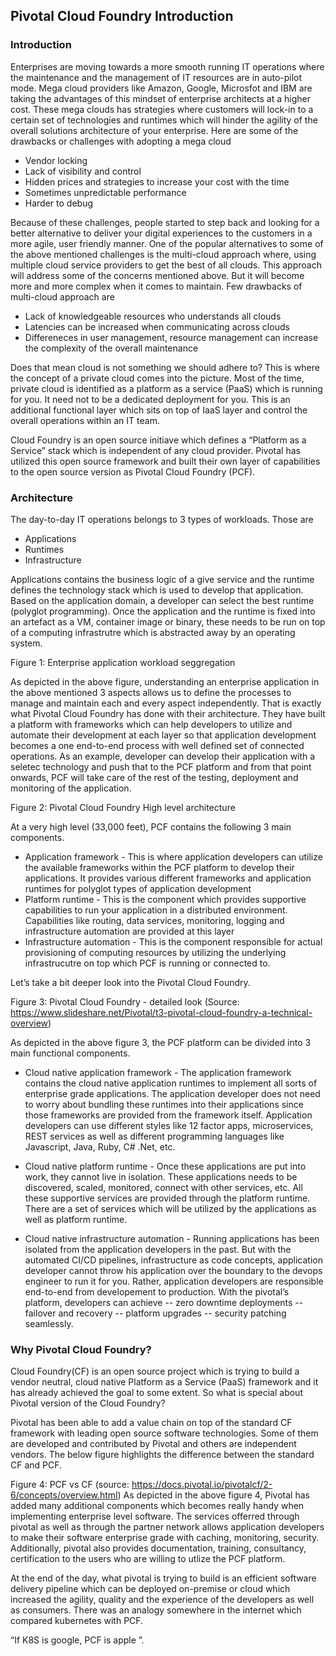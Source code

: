 ## Pivotal Cloud Foundry Introduction

### Introduction

Enterprises are moving towards a more smooth running IT operations where the maintenance and the management of IT resources are in auto-pilot mode. Mega cloud providers like Amazon, Google, Microsfot and IBM are taking the advantages of this mindset of enterprise architects at a higher cost. These mega clouds has strategies where customers will lock-in to a certain set of technologies and runtimes which will hinder the agility of the overall solutions architecture of your enterprise. Here are some of the drawbacks or challenges with adopting a mega cloud

- Vendor locking
- Lack of visibility and control
- Hidden prices and strategies to increase your cost with the time 
- Sometimes unpredictable performance
- Harder to debug

Because of these challenges, people started to step back and looking for a better alternative to deliver your digital experiences to the customers in a more agile, user friendly manner. One of the popular alternatives to some of the above mentioned challenges is the multi-cloud approach where, using multiple cloud service providers to get the best of all clouds. This approach will address some of the concerns mentioned above. But it will become more and more complex when it comes to maintain. Few drawbacks of multi-cloud approach are

- Lack of knowledgeable resources who understands all clouds
- Latencies can be increased when communicating across clouds
- Differeneces in user management, resource management can increase the complexity of the overall maintenance

Does that mean cloud is not something we should adhere to? This is where the concept of a private cloud comes into the picture. Most of the time, private cloud is identified as a platform as a service (PaaS) which is running for you. It need not to be a dedicated deployment for you. This is an additional functional layer which sits on top of IaaS layer and control the overall operations within an IT team. 

Cloud Foundry is an open source initiave which defines a “Platform as a Service” stack which is independent of any cloud provider. Pivotal has utilized this open source framework and built their own layer of capabilities to the open source version as Pivotal Cloud Foundry (PCF). 

### Architecture

The day-to-day IT operations belongs to 3 types of workloads. Those are
- Applications
- Runtimes
- Infrastructure

Applications contains the business logic of a give service and the runtime defines the technology stack which is used to develop that application. Based on the application domain, a developer can select the best runtime (polyglot programming). Once the application and the runtime is fixed into an artefact as a VM, container image or binary, these needs to be run on top of a computing infrastrutre which is abstracted away by an operating system. 


Figure 1: Enterprise application workload seggregation

As depicted in the above figure, understanding an enterprise application in the above mentioned 3 aspects allows us to define the processes to manage and maintain each and every aspect independently. That is exactly what Pivotal Cloud Foundry has done with their architecture. They have built a platform with frameworks which can help developers to utilize and automate their development at each layer so that application development becomes a one end-to-end process with well defined set of connected operations. As an example, developer can develop their application with a seletec technology and push that to the PCF platform and from that point onwards, PCF will take care of the rest of the testing, deployment and monitoring of the application. 


Figure 2: Pivotal Cloud Foundry High level architecture

At a very high level (33,000 feet), PCF contains the following 3 main components.

- Application framework - This is where application developers can utilize the available frameworks within the PCF platform to develop their applications. It provides various different frameworks and application runtimes for polyglot types of application development
- Platform runtime - This is the component which provides supportive capabilities to run your application in a distributed environment. Capabilities like routing, data services, monitoring, logging and infrastructure automation are provided at this layer
- Infrastructure automation - This is the component responsible for actual provisioning of computing resources by utilizing the underlying infrastrucutre on top which PCF is running or connected to. 


Let’s take a bit deeper look into the Pivotal Cloud Foundry. 


Figure 3: Pivotal Cloud Foundry - detailed look (Source: https://www.slideshare.net/Pivotal/t3-pivotal-cloud-foundry-a-technical-overview)

As depicted in the above figure 3, the PCF platform can be divided into 3 main functional components. 

- Cloud native application framework - The application framework contains the cloud native application runtimes to implement all sorts of enterprise grade applications. The application developer does not need to worry about bundling these runtimes into their applications since those frameworks are provided from the framework itself. Application developers can use different styles like 12 factor apps, microservices, REST services as well as different programming languages like Javascript, Java, Ruby, C# .Net, etc. 

- Cloud native platform runtime - Once these applications are put into work, they cannot live in isolation. These applications needs to be discovered, scaled, monitored, connect with other services, etc. All these supportive services are provided through the platform runtime. There are a set of services which will be utilized by the applications as well as platform runtime. 

- Cloud native infrastructure automation - Running applications has been isolated from the application developers in the past. But with the automated CI/CD pipelines, infrastructure as code concepts, application developer cannot throw his application over the boundary to the devops engineer to run it for you. Rather, application developers are responsible end-to-end from developement to production. With the pivotal’s platform, developers can achieve 
-- zero downtime deployments
-- failover and recovery
-- platform upgrades
-- security patching
seamlessly.

### Why Pivotal Cloud Foundry?
Cloud Foundry(CF) is an open source project which is trying to build a vendor neutral, cloud native Platform as a Service (PaaS) framework and it has already achieved the goal to some extent. So what is special about Pivotal version of the Cloud Foundry? 

Pivotal has been able to add a value chain on top of the standard CF framework with leading open source software technologies. Some of them are developed and contributed by Pivotal and others are independent vendors. The below figure highlights the difference between the standard CF and PCF. 


Figure 4: PCF vs CF (source: https://docs.pivotal.io/pivotalcf/2-6/concepts/overview.html)
As depicted in the above figure 4, Pivotal has added many additional components which becomes really handy when implementing enterprise level software. The services offerred through pivotal as well as through the partner network allows application developers to make their software enterprise grade with caching, monitoring, security. Additionally, pivotal also provides documentation, training, consultancy, certification to the users who are willing to utlize the PCF platform. 

At the end of the day, what pivotal is trying to build is an efficient software delivery pipeline which can be deployed on-premise or cloud which increased the agility, quality and the experience of the developers as well as consumers. There was an analogy somewhere in the internet which compared kubernetes with PCF.

“If K8S is google, PCF is apple ”. 
